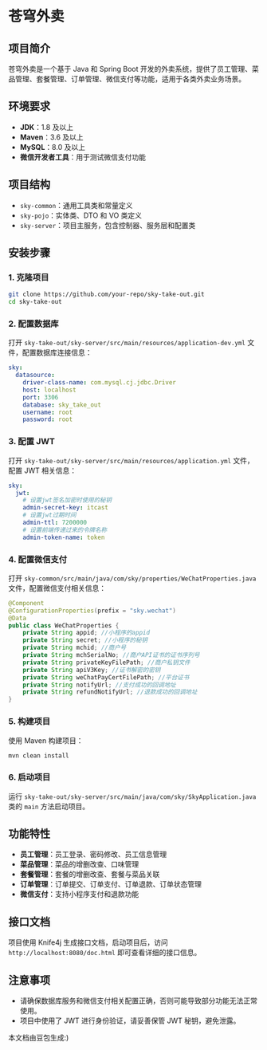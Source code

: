 # 苍穹外卖

## 项目简介
苍穹外卖是一个基于 Java 和 Spring Boot 开发的外卖系统，提供了员工管理、菜品管理、套餐管理、订单管理、微信支付等功能，适用于各类外卖业务场景。

## 环境要求
- **JDK**：1.8 及以上
- **Maven**：3.6 及以上
- **MySQL**：8.0 及以上
- **微信开发者工具**：用于测试微信支付功能

## 项目结构
- `sky-common`：通用工具类和常量定义
- `sky-pojo`：实体类、DTO 和 VO 类定义
- `sky-server`：项目主服务，包含控制器、服务层和配置类

## 安装步骤

### 1. 克隆项目
```bash
git clone https://github.com/your-repo/sky-take-out.git
cd sky-take-out
```

### 2. 配置数据库
打开 `sky-take-out/sky-server/src/main/resources/application-dev.yml` 文件，配置数据库连接信息：
```yaml
sky:
  datasource:
    driver-class-name: com.mysql.cj.jdbc.Driver
    host: localhost
    port: 3306
    database: sky_take_out
    username: root
    password: root
```

### 3. 配置 JWT
打开 `sky-take-out/sky-server/src/main/resources/application.yml` 文件，配置 JWT 相关信息：
```yaml
sky:
  jwt:
    # 设置jwt签名加密时使用的秘钥
    admin-secret-key: itcast
    # 设置jwt过期时间
    admin-ttl: 7200000
    # 设置前端传递过来的令牌名称
    admin-token-name: token
```

### 4. 配置微信支付
打开 `sky-common/src/main/java/com/sky/properties/WeChatProperties.java` 文件，配置微信支付相关信息：
```java
@Component
@ConfigurationProperties(prefix = "sky.wechat")
@Data
public class WeChatProperties {
    private String appid; //小程序的appid
    private String secret; //小程序的秘钥
    private String mchid; //商户号
    private String mchSerialNo; //商户API证书的证书序列号
    private String privateKeyFilePath; //商户私钥文件
    private String apiV3Key; //证书解密的密钥
    private String weChatPayCertFilePath; //平台证书
    private String notifyUrl; //支付成功的回调地址
    private String refundNotifyUrl; //退款成功的回调地址
}
```

### 5. 构建项目
使用 Maven 构建项目：
```bash
mvn clean install
```

### 6. 启动项目
运行 `sky-take-out/sky-server/src/main/java/com/sky/SkyApplication.java` 类的 `main` 方法启动项目。

## 功能特性
- **员工管理**：员工登录、密码修改、员工信息管理
- **菜品管理**：菜品的增删改查、口味管理
- **套餐管理**：套餐的增删改查、套餐与菜品关联
- **订单管理**：订单提交、订单支付、订单退款、订单状态管理
- **微信支付**：支持小程序支付和退款功能

## 接口文档
项目使用 Knife4j 生成接口文档，启动项目后，访问 `http://localhost:8080/doc.html` 即可查看详细的接口信息。

## 注意事项
- 请确保数据库服务和微信支付相关配置正确，否则可能导致部分功能无法正常使用。
- 项目中使用了 JWT 进行身份验证，请妥善保管 JWT 秘钥，避免泄露。

本文档由豆包生成:)
